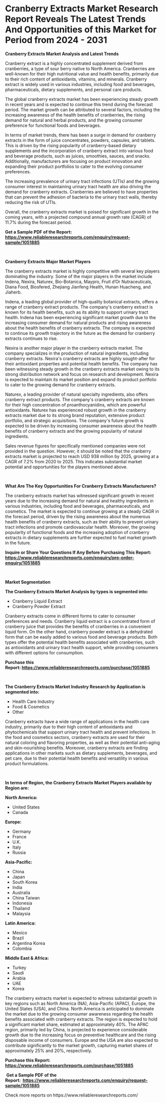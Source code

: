 <p><h1>Cranberry Extracts Market Research Report Reveals The Latest Trends And Opportunities of this Market for Period from 2024 - 2031</h1></p><p><strong>Cranberry Extracts Market Analysis and Latest Trends</strong></p>
<p><p>Cranberry extract is a highly concentrated supplement derived from cranberries, a type of sour berry native to North America. Cranberries are well-known for their high nutritional value and health benefits, primarily due to their rich content of antioxidants, vitamins, and minerals. Cranberry extract is widely used in various industries, including food and beverages, pharmaceuticals, dietary supplements, and personal care products.</p><p>The global cranberry extracts market has been experiencing steady growth in recent years and is expected to continue this trend during the forecast period. The market growth can be attributed to several factors, including the increasing awareness of the health benefits of cranberries, the rising demand for natural and herbal products, and the growing consumer preference for functional foods and beverages.</p><p>In terms of market trends, there has been a surge in demand for cranberry extracts in the form of juice concentrates, powders, capsules, and tablets. This is driven by the rising popularity of cranberry-based dietary supplements and the incorporation of cranberry extract into various food and beverage products, such as juices, smoothies, sauces, and snacks. Additionally, manufacturers are focusing on product innovation and expanding their product portfolios to cater to the evolving consumer preferences.</p><p>The increasing prevalence of urinary tract infections (UTIs) and the growing consumer interest in maintaining urinary tract health are also driving the demand for cranberry extracts. Cranberries are believed to have properties that can prevent the adhesion of bacteria to the urinary tract walls, thereby reducing the risk of UTIs.</p><p>Overall, the cranberry extracts market is poised for significant growth in the coming years, with a projected compound annual growth rate (CAGR) of 11.7% during the forecast period.</p></p>
<p><strong>Get a Sample PDF of the Report:&nbsp; <a href="https://www.reliableresearchreports.com/enquiry/request-sample/1051885">https://www.reliableresearchreports.com/enquiry/request-sample/1051885</a></strong></p>
<p>&nbsp;</p>
<p><strong>Cranberry Extracts Major Market Players</strong></p>
<p><p>The cranberry extracts market is highly competitive with several key players dominating the industry. Some of the major players in the market include Indena, Nexira, Naturex, Bio-Botanica, Maypro, Fruit d’Or Nutraceuticals, Diana Food, Biosfered, Zhejiang Jianfeng Health, Hunan Huacheng, and Jiaherb.</p><p>Indena, a leading global provider of high-quality botanical extracts, offers a range of cranberry extract products. The company's cranberry extract is known for its health benefits, such as its ability to support urinary tract health. Indena has been experiencing significant market growth due to the increasing consumer demand for natural products and rising awareness about the health benefits of cranberry extracts. The company is expected to continue its growth trajectory in the future as the demand for cranberry extracts continues to rise.</p><p>Nexira is another major player in the cranberry extracts market. The company specializes in the production of natural ingredients, including cranberry extracts. Nexira's cranberry extracts are highly sought-after for their antioxidant properties and potential health benefits. The company has been witnessing steady growth in the cranberry extracts market owing to its strong distribution network and focus on research and development. Nexira is expected to maintain its market position and expand its product portfolio to cater to the growing demand for cranberry extracts.</p><p>Naturex, a leading provider of natural specialty ingredients, also offers cranberry extract products. The company's cranberry extracts are known for their high concentration of proanthocyanidins, which are powerful antioxidants. Naturex has experienced robust growth in the cranberry extracts market due to its strong brand reputation, extensive product portfolio, and strategic acquisitions. The company's future growth is expected to be driven by increasing consumer awareness about the health benefits of cranberry extracts and the growing popularity of natural ingredients.</p><p>Sales revenue figures for specifically mentioned companies were not provided in the question. However, it should be noted that the cranberry extracts market is projected to reach USD 938 million by 2025, growing at a CAGR of 7.2% from 2020 to 2025. This indicates substantial market potential and opportunities for the players mentioned above.</p></p>
<p>&nbsp;</p>
<p><strong>What Are The Key Opportunities For Cranberry Extracts Manufacturers?</strong></p>
<p><p>The cranberry extracts market has witnessed significant growth in recent years due to the increasing demand for natural and healthy ingredients in various industries, including food and beverages, pharmaceuticals, and cosmetics. The market is expected to continue growing at a steady CAGR in the forecast period, driven by the rising awareness about the numerous health benefits of cranberry extracts, such as their ability to prevent urinary tract infections and promote cardiovascular health. Moreover, the growing popularity of functional foods and the increasing adoption of cranberry extracts in dietary supplements are further expected to fuel market growth in the future.</p></p>
<p><strong>Inquire or Share Your Questions If Any Before Purchasing This Report: <a href="https://www.reliableresearchreports.com/enquiry/pre-order-enquiry/1051885">https://www.reliableresearchreports.com/enquiry/pre-order-enquiry/1051885</a></strong></p>
<p>&nbsp;</p>
<p><strong>Market Segmentation</strong></p>
<p><strong>The Cranberry Extracts Market Analysis by types is segmented into:</strong></p>
<p><ul><li>Cranberry Liquid Extract</li><li>Cranberry Powder Extract</li></ul></p>
<p><p>Cranberry extracts come in different forms to cater to consumer preferences and needs. Cranberry liquid extract is a concentrated form of cranberry juice that provides the benefits of cranberries in a convenient liquid form. On the other hand, cranberry powder extract is a dehydrated form that can be easily added to various food and beverage products. Both types offer the potential health benefits associated with cranberries, such as antioxidants and urinary tract health support, while providing consumers with different options for consumption.</p></p>
<p><strong>Purchase this Report:&nbsp;<a href="https://www.reliableresearchreports.com/purchase/1051885">https://www.reliableresearchreports.com/purchase/1051885</a></strong></p>
<p>&nbsp;</p>
<p><strong>The Cranberry Extracts Market Industry Research by Application is segmented into:</strong></p>
<p><ul><li>Health Care Industry</li><li>Food & Cosmetics</li><li>Other</li></ul></p>
<p><p>Cranberry extracts have a wide range of applications in the health care industry, primarily due to their high content of antioxidants and phytochemicals that support urinary tract health and prevent infections. In the food and cosmetics sectors, cranberry extracts are used for their natural coloring and flavoring properties, as well as their potential anti-aging and skin-nourishing benefits. Moreover, cranberry extracts are finding applications in other markets such as dietary supplements, beverages, and pet care, due to their potential health benefits and versatility in various product formulations.</p></p>
<p>&nbsp;</p>
<p><strong>In terms of Region, the Cranberry Extracts Market Players available by Region are:</strong></p>
<p>
    <p> <strong> North America: </strong>
        <ul>
            <li>United States</li>
            <li>Canada</li>
        </ul>
        </p> 
    <p> <strong> Europe: </strong>
        <ul>
            <li>Germany</li>
            <li>France</li>
            <li>U.K.</li>
            <li>Italy</li>
            <li>Russia</li>
        </ul>
        </p> 
    <p> <strong> Asia-Pacific: </strong>
        <ul>
            <li>China</li>
            <li>Japan</li>
            <li>South Korea</li>
            <li>India</li>
            <li>Australia</li>
            <li>China Taiwan</li>
            <li>Indonesia</li>
            <li>Thailand</li>
            <li>Malaysia</li>
        </ul>
        </p> 
    <p> <strong> Latin America: </strong>
        <ul>
            <li>Mexico</li>
            <li>Brazil</li>
            <li>Argentina Korea</li>
            <li>Colombia</li>
        </ul>
        </p> 
    <p> <strong> Middle East & Africa: </strong>
        <ul>
            <li>Turkey</li>
            <li>Saudi</li>
            <li>Arabia</li>
            <li>UAE</li>
            <li>Korea</li>
        </ul>
    </p>
    </p>
<p><p>The cranberry extracts market is expected to witness substantial growth in key regions such as North America (NA), Asia-Pacific (APAC), Europe, the United States (USA), and China. North America is anticipated to dominate the market due to the growing consumer awareness regarding the health benefits associated with cranberry extracts. The region is expected to hold a significant market share, estimated at approximately 40%. The APAC region, primarily led by China, is projected to experience considerable growth due to the increasing focus on preventive healthcare and the rising disposable income of consumers. Europe and the USA are also expected to contribute significantly to the market growth, capturing market shares of approximately 25% and 20%, respectively.</p></p>
<p><strong>Purchase this Report: <a href="https://www.reliableresearchreports.com/purchase/1051885">https://www.reliableresearchreports.com/purchase/1051885</a></strong></p>
<p>&nbsp;<strong>Get a Sample PDF of the Report:&nbsp;&nbsp;<a href="https://www.reliableresearchreports.com/enquiry/request-sample/1051885">https://www.reliableresearchreports.com/enquiry/request-sample/1051885</a></strong></p>
<p><strong></strong></p>
<p>Check more reports on https://www.reliableresearchreports.com/</p>